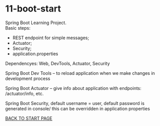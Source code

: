# 11-boot-start
Spring Boot Learning Project.  
Basic steps:  
  - REST endpoint for simple messages;  
  - Actuator;   
  - Security;  
  - application.properties 

Dependencyes: Web, DevTools, Actuator, Security

Spring Boot Dev Tools – to reload application when we make changes in development process  

Spring Boot Actuator – give info about application with endpoints:   /actuator/info, etc.  

Spring Boot Security, default username = user, default password is generated in console/ this can be overridden in application properties



[BACK TO START PAGE](https://github.com/FlorescuAndrei/Start.git)

